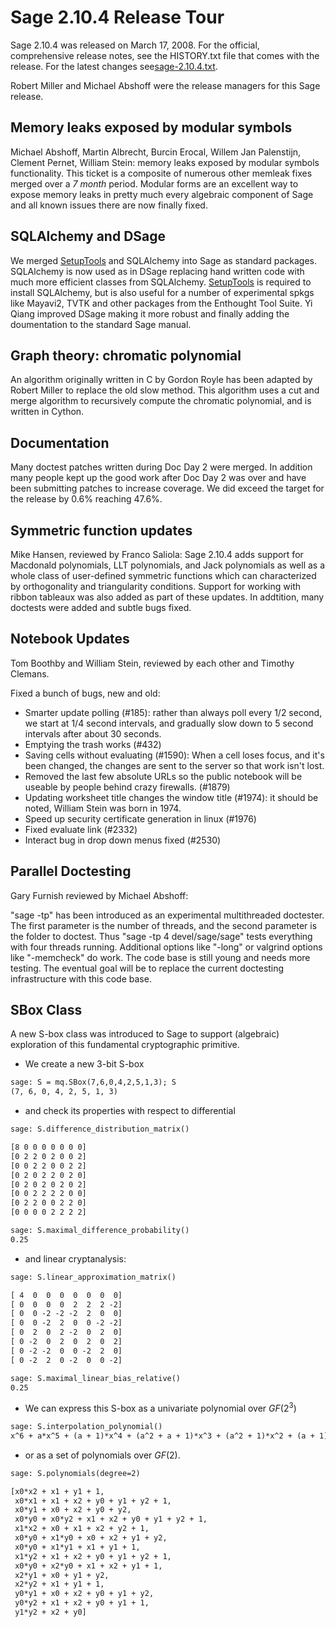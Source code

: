

# Sage 2.10.4 Release Tour

Sage 2.10.4 was released on March 17, 2008. For the official, comprehensive release notes, see the HISTORY.txt file that comes with the release. For the latest changes see<a class="http" href="http://www.sagemath.org/mirror/src/announce/sage-2.10.4.txt">sage-2.10.4.txt</a>.  

Robert Miller and Michael Abshoff were the release managers for this Sage release. 


## Memory leaks exposed by modular symbols

Michael Abshoff, Martin Albrecht, Burcin Erocal, Willem Jan Palenstijn, Clement Pernet, William Stein: memory leaks exposed by modular symbols functionality. This ticket is a composite of numerous other memleak fixes merged over a *7 month* period. Modular forms are an excellent way to expose memory leaks in pretty much every algebraic component of Sage and all known issues there are now finally fixed. 


## SQLAlchemy and DSage

We merged <a href="/SetupTools">SetupTools</a> and SQLAlchemy into Sage as standard packages. SQLAlchemy is now used as in DSage replacing hand written code with much more efficient classes from SQLAlchemy. <a href="/SetupTools">SetupTools</a> is required to install SQLAlchemy, but is also useful for a number of experimental spkgs like Mayavi2, TVTK and other packages from the Enthought Tool Suite. Yi Qiang improved DSage making it more robust and finally adding the doumentation to the standard Sage manual. 


## Graph theory: chromatic polynomial

An algorithm originally written in C by Gordon Royle has been adapted by Robert Miller to replace the old slow method. This algorithm uses a cut and merge algorithm to recursively compute the chromatic polynomial, and is written in Cython. 


## Documentation

Many doctest patches written during Doc Day 2 were merged. In addition many people kept up the good work after Doc Day 2 was over and have been submitting patches to increase coverage. We did exceed the target for the release by 0.6% reaching 47.6%. 


## Symmetric function updates

Mike Hansen, reviewed by Franco Saliola: Sage 2.10.4 adds support for Macdonald polynomials, LLT polynomials, and Jack polynomials as well as a whole class of user-defined symmetric functions which can characterized by orthogonality and triangularity conditions.  Support for working with ribbon tableaux  was also added as part of these updates.  In addtition, many doctests were added and subtle bugs fixed. 


## Notebook Updates

Tom Boothby and William Stein, reviewed by each other and Timothy Clemans. 

Fixed a bunch of bugs, new and old: 

   * Smarter update polling (#185): rather than always poll every 1/2 second, we start at 1/4 second intervals, and gradually slow down to 5 second intervals after about 30 seconds. 
   * Emptying the trash works (#432) 
   * Saving cells without evaluating (#1590): When a cell loses focus, and it's been changed, the changes are sent to the server so that work isn't lost. 
   * Removed the last few absolute URLs so the public notebook will be useable by people behind crazy firewalls. (#1879) 
   * Updating worksheet title changes the window title (#1974): it should be noted, William Stein was born in 1974. 
   * Speed up security certificate generation in linux (#1976) 
   * Fixed evaluate link (#2332) 
   * Interact bug in drop down menus fixed (#2530) 

## Parallel Doctesting

Gary Furnish reviewed by Michael Abshoff: 

"sage -tp" has been introduced as an experimental multithreaded doctester.  The first parameter is the number of threads, and the second parameter is the folder to doctest.  Thus "sage -tp 4 devel/sage/sage" tests everything with four threads running. Additional options like "-long" or valgrind options like "-memcheck" do work. The code base is still young and needs more testing. The eventual goal will be to replace the current doctesting infrastructure with this code base. 


## SBox Class

A new S-box class was introduced to Sage to support (algebraic) exploration of this fundamental cryptographic primitive.  

* We create a new 3-bit S-box 

```txt
sage: S = mq.SBox(7,6,0,4,2,5,1,3); S
(7, 6, 0, 4, 2, 5, 1, 3)
```
* and check its properties with respect to differential 

```txt
sage: S.difference_distribution_matrix()

[8 0 0 0 0 0 0 0]
[0 2 2 0 2 0 0 2]
[0 0 2 2 0 0 2 2]
[0 2 0 2 2 0 2 0]
[0 2 0 2 0 2 0 2]
[0 0 2 2 2 2 0 0]
[0 2 2 0 0 2 2 0]
[0 0 0 0 2 2 2 2]

sage: S.maximal_difference_probability()
0.25
```
* and linear cryptanalysis: 

```txt
sage: S.linear_approximation_matrix()

[ 4  0  0  0  0  0  0  0]
[ 0  0  0  0  2  2  2 -2]
[ 0  0 -2 -2 -2  2  0  0]
[ 0  0 -2  2  0  0 -2 -2]
[ 0  2  0  2 -2  0  2  0]
[ 0 -2  0  2  0  2  0  2]
[ 0 -2 -2  0  0 -2  2  0]
[ 0 -2  2  0 -2  0  0 -2]

sage: S.maximal_linear_bias_relative()
0.25
```
* We can express this S-box as a univariate polynomial over $GF(2^3)$  

```txt
sage: S.interpolation_polynomial()
x^6 + a*x^5 + (a + 1)*x^4 + (a^2 + a + 1)*x^3 + (a^2 + 1)*x^2 + (a + 1)*x + a^2 + a + 1
```
* or as a set of polynomials over $GF(2)$. 

```txt
sage: S.polynomials(degree=2)

[x0*x2 + x1 + y1 + 1,
 x0*x1 + x1 + x2 + y0 + y1 + y2 + 1,
 x0*y1 + x0 + x2 + y0 + y2,
 x0*y0 + x0*y2 + x1 + x2 + y0 + y1 + y2 + 1,
 x1*x2 + x0 + x1 + x2 + y2 + 1,
 x0*y0 + x1*y0 + x0 + x2 + y1 + y2,
 x0*y0 + x1*y1 + x1 + y1 + 1,
 x1*y2 + x1 + x2 + y0 + y1 + y2 + 1,
 x0*y0 + x2*y0 + x1 + x2 + y1 + 1,
 x2*y1 + x0 + y1 + y2,
 x2*y2 + x1 + y1 + 1,
 y0*y1 + x0 + x2 + y0 + y1 + y2,
 y0*y2 + x1 + x2 + y0 + y1 + 1,
 y1*y2 + x2 + y0]
```
